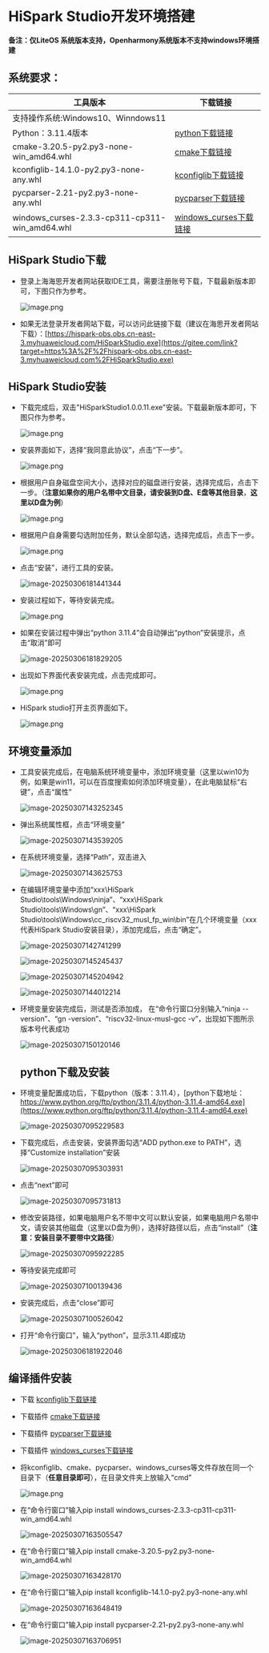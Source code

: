 # HiSpark Studio开发环境搭建

**备注：仅LiteOS 系统版本支持，Openharmony系统版本不支持windows环境搭建**

## 系统要求：

| 工具版本                                       | 下载链接                                                     |
| ---------------------------------------------- | ------------------------------------------------------------ |
| 支持操作系统:Windows10、Winndows11             |                                                              |
| Python：3.11.4版本                             | [python下载链接](https://www.python.org/ftp/python/3.11.4/python-3.11.4-amd64.exe) |
| cmake-3.20.5-py2.py3-none-win_amd64.whl        | [cmake下载链接](https://files.pythonhosted.org/packages/65/7f/80cf681cd376834b442af8af48e6f17b4197d20b7255aa2f76d8d93a9e44/cmake-3.20.5-py2.py3-none-win_amd64.whl) |
| kconfiglib-14.1.0-py2.py3-none-any.whl         | [kconfiglib下载链接](https://files.pythonhosted.org/packages/8a/f1/d98a89231e779b079b977590efcc31249d959c8f1d4b5858cad69695ff9c/kconfiglib-14.1.0-py2.py3-none-any.whl) |
| pycparser-2.21-py2.py3-none-any.whl            | [pycparser下载链接](https://files.pythonhosted.org/packages/62/d5/5f610ebe421e85889f2e55e33b7f9a6795bd982198517d912eb1c76e1a53/pycparser-2.21-py2.py3-none-any.whl) |
| windows_curses-2.3.3-cp311-cp311-win_amd64.whl | [windows_curses下载链接](https://files.pythonhosted.org/packages/18/1b/e06eb41dad1c74f0d3124218084f258f73a5e76c67112da0ba174162670f/windows_curses-2.3.3-cp311-cp311-win_amd64.whl) |

## HiSpark Studio下载

- 登录上海海思开发者网站获取IDE工具，需要注册账号下载，下载最新版本即可，下图只作为参考。

  ![image.png](../docs/pic/tools/1.png)

- 如果无法登录开发者网站下载，可以访问此链接下载（建议在海思开发者网站下载）：[https://hispark-obs.obs.cn-east-3.myhuaweicloud.com/HiSparkStudio.exe](https://gitee.com/link?target=https%3A%2F%2Fhispark-obs.obs.cn-east-3.myhuaweicloud.com%2FHiSparkStudio.exe)

## HiSpark Studio安装

- 下载完成后，双击"HiSparkStudio1.0.0.11.exe"安装。下载最新版本即可，下图只作为参考。

  ![image.png](../docs/pic/tools/2.png)

- 安装界面如下，选择“我同意此协议”，点击“下一步”。

  ![image.png](../docs/pic/tools/3.png)

- 根据用户自身磁盘空间大小，选择对应的磁盘进行安装，选择完成后，点击下一步。（**注意如果你的用户名带中文目录，请安装到D盘、E盘等其他目录**，**这里以D盘为例**）

  ![image.png](../docs/pic/tools/4.png)

- 根据用户自身需要勾选附加任务，默认全部勾选，选择完成后，点击下一步。

  ![image.png](../docs/pic/tools/5.png)

- 点击“安装”，进行工具的安装。

  ![image-20250306181441344](../docs/pic/tools/6.png)

- 安装过程如下，等待安装完成。

  ![image.png](../docs/pic/tools/7.png)

- 如果在安装过程中弹出“python 3.11.4”会自动弹出“python”安装提示，点击“取消”即可

  ![image-20250306181829205](../docs/pic/tools/10.png)

- 出现如下界面代表安装完成，点击完成即可。

  ![image.png](../docs/pic/tools/8.png)

- HiSpark studio打开主页界面如下。

  ![image.png](../docs/pic/tools/9.png)

##  环境变量添加

- 工具安装完成后，在电脑系统环境变量中，添加环境变量（这里以win10为例，如果是win11，可以在百度搜索如何添加环境变量），在此电脑鼠标“右键”，点击“属性”

  ![image-20250307143252345](../docs/pic/tools/image-20250307143252345.png)

- 弹出系统属性框，点击“环境变量”

  ![image-20250307143539205](../docs/pic/tools/image-20250307143539205.png)

- 在系统环境变量，选择“Path”，双击进入

  ![image-20250307143625753](../docs/pic/tools/image-20250307143625753.png)

- 在编辑环境变量中添加“xxx\HiSpark Studio\tools\Windows\ninja”、“xxx\HiSpark Studio\tools\Windows\gn”、“xxx\HiSpark Studio\tools\Windows\cc_riscv32_musl_fp_win\bin”在几个环境变量（xxx代表HiSpark Studio安装目录），添加完成后，点击“确定”。

  ![image-20250307142741299](../docs/pic/tools/image-20250307142741299.png)

  ![image-20250307145245437](../docs/pic/tools/image-20250307145245437.png)

  ![image-20250307145204942](../docs/pic/tools/image-20250307145204942.png)

  ![image-20250307144012214](../docs/pic/tools/image-20250307144012214.png)

- 环境变量安装完成后，测试是否添加成， 在“命令行窗口分别输入“ninja --version”、“gn -version”、“riscv32-linux-musl-gcc -v”，出现如下图所示版本号代表成功

  ![image-20250307150120146](../docs/pic/tools/image-20250307150120146.png)

  ## python下载及安装

- 环境变量配置成功后，下载python（版本：3.11.4），[python下载地址：https://www.python.org/ftp/python/3.11.4/python-3.11.4-amd64.exe](https://www.python.org/ftp/python/3.11.4/python-3.11.4-amd64.exe)

  ![image-20250307095229583](../docs/pic/tools/11.png)

- 下载完成后，点击安装，安装界面勾选“ADD python.exe to PATH”，选择“Customize installation”安装

  ![image-20250307095303931](../docs/pic/tools/12.png)

- 点击“next”即可

  ![image-20250307095731813](../docs/pic/tools/13.png)

- 修改安装路径，如果电脑用户名不带中文可以默认安装，如果电脑用户名带中文，请安装其他磁盘（这里以D盘为例），选择好路径以后，点击“install”（**注意：安装目录不要带中文路径**）

  ![image-20250307095922285](../docs/pic/tools/14.png)

- 等待安装完成即可

  ![image-20250307100139436](../docs/pic/tools/15.png)

- 安装完成后，点击“close”即可

  ![image-20250307100526042](../docs/pic/tools/16.png)

- 打开“命令行窗口”，输入“python”，显示3.11.4即成功

  ![image-20250306181922046](../docs/pic/tools/17.png)

## 编译插件安装

- 下载 [kconfiglib下载链接](https://files.pythonhosted.org/packages/8a/f1/d98a89231e779b079b977590efcc31249d959c8f1d4b5858cad69695ff9c/kconfiglib-14.1.0-py2.py3-none-any.whl) 

- 下载插件 [cmake下载链接](https://files.pythonhosted.org/packages/65/7f/80cf681cd376834b442af8af48e6f17b4197d20b7255aa2f76d8d93a9e44/cmake-3.20.5-py2.py3-none-win_amd64.whl)

- 下载插件 [pycparser下载链接](https://files.pythonhosted.org/packages/62/d5/5f610ebe421e85889f2e55e33b7f9a6795bd982198517d912eb1c76e1a53/pycparser-2.21-py2.py3-none-any.whl) 

- 下载插件 [windows_curses下载链接](https://files.pythonhosted.org/packages/18/1b/e06eb41dad1c74f0d3124218084f258f73a5e76c67112da0ba174162670f/windows_curses-2.3.3-cp311-cp311-win_amd64.whl) 

- 将kconfiglib、cmake、pycparser、windows_curses等文件存放在同一个目录下（**任意目录即可**），在目录文件夹上放输入“cmd”

  ![image.png](../docs/pic/tools/18.png)
  
- 在“命令行窗口”输入pip install windows_curses-2.3.3-cp311-cp311-win_amd64.whl

  ![image-20250307163505547](../docs/pic/tools/image-20250307163505547.png)

- 在“命令行窗口”输入pip install cmake-3.20.5-py2.py3-none-win_amd64.whl

  ![image-20250307163428170](../docs/pic/tools/image-20250307163428170.png)
  
- 在“命令行窗口”输入pip install kconfiglib-14.1.0-py2.py3-none-any.whl

  ![image-20250307163648419](../docs/pic/tools/image-20250307163648419.png)
  
- 在“命令行窗口”输入pip install pycparser-2.21-py2.py3-none-any.whl

  ![image-20250307163706951](../docs/pic/tools/image-20250307163706951.png)

